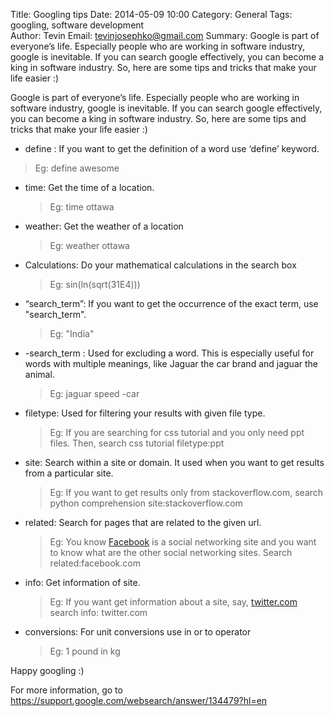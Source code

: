 Title: Googling tips
Date: 2014-05-09 10:00 
Category: General
Tags: googling, software development  
Author: Tevin
Email:   tevinjosephko@gmail.com
Summary:  Google is part of everyone’s life.  Especially people who are working in software industry, google is inevitable. If you can search google effectively, you can become a king in software industry. So, here are some tips and tricks that make your life easier :)

Google is part of everyone’s life.  Especially people who are working in software industry, google is inevitable. If you can search google effectively, you can become a king in software industry. So, here are some tips and tricks that make your life easier :)

 - define : If you want to get the definition of a word use ‘define’
   keyword.
	

 > Eg: define  awesome

 - time: Get the time of a location.

   > Eg: time ottawa

    

 - weather: Get the weather of a location

    > Eg: weather ottawa

 - Calculations: Do your mathematical calculations in the search box

    > Eg: sin(ln(sqrt(31E4)))

  

 - “search_term”: If you want to get the occurrence of the exact term, use "search_term".

    > Eg: "India"

 - -search_term : Used for excluding a word. This is especially useful for words with multiple meanings, like Jaguar the car brand and
   jaguar the animal.

    > Eg: jaguar speed -car

 

 - filetype: Used for filtering your results with given file type.

    > Eg: If you are searching for css tutorial and you only need ppt files. Then, search css tutorial filetype:ppt

 - site: Search within a site or domain. It used when you want to get
   results from a particular site.

    > Eg: If you want to get results only from stackoverflow.com, search python comprehension site:stackoverflow.com

    

 - related: Search for pages that are related to the given url.

   > Eg: You know [Facebook](www.facebook.com) is a social networking site and you want to know what are the other social networking sites. Search related:facebook.com

   

 - info: Get information of site.

    > Eg: If you want get information about a site, say, [twitter.com](twitter.com) search info: twitter.com

    

 - conversions: For unit conversions use in or to operator

    > Eg: 1 pound in kg

Happy googling :)

For more information, go to https://support.google.com/websearch/answer/134479?hl=en


